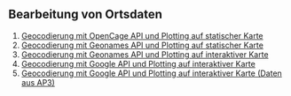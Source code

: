 ## Bearbeitung von Ortsdaten

1) [Geocodierung mit OpenCage API und Plotting auf statischer Karte](./JupyterNotebooks_DigiKAR/Geocode-Plot_OpenCage.ipynb)
2) [Geocodierung mit Geonames API und Plotting auf statischer Karte](./JupyterNotebooks_DigiKAR/Geocode-Plot_Geonames.ipynb)
3) [Geocodierung mit Geonames API und Plotting auf interaktiver Karte](./JupyterNotebooks_DigiKAR/Geocode-Plot_Geonames_interactiveMAP.ipynb)
4) [Geocodierung mit Google API und Plotting auf interaktiver Karte](./JupyterNotebooks_DigiKAR/Geocode_Plot_GoogleAPI_interactiveMAP.ipynb)
5) [Geocodierung mit Google API und Plotting auf interaktiver Karte (Daten aus AP3)](./JupyterNotebooks_DigiKAR/Geocode_Plot_GoogleAPI_interactiveMAP_AP3.ipynb)
